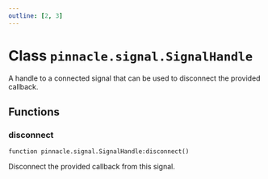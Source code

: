 ```yaml
---
outline: [2, 3]
---
```


# Class `pinnacle.signal.SignalHandle`


A handle to a connected signal that can be used to disconnect the provided callback.




## Functions

### <Badge type="method" text="method" /> disconnect

<div class="language-lua"><pre><code>function pinnacle.signal.SignalHandle:disconnect()</code></pre></div>

Disconnect the provided callback from this signal.






